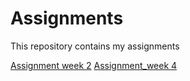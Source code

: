 # Assignments
This repository contains my assignments

[Assignment week 2](https://github.com/ThimoLevels/assignments/blob/master/Assignment_week_2.ipynb)
[Assignment_week 4](https://github.com/ThimoLevels/assignments/blob/master/Assignment_week_4.ipynb)
